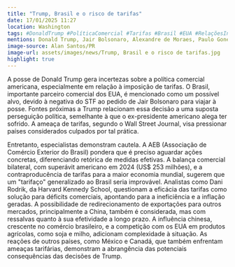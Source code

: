 ```yaml
---
title: "Trump, Brasil e o risco de tarifas"
date: 17/01/2025 11:27
location: Washington
tags: #DonaldTrump #PolíticaComercial #Tarifas #Brasil #EUA #RelaçõesInternacionais #GuerraComercial #BalançaComercial #China #PolíticaExterna #abc360noticias
mentions: Donald Trump, Jair Bolsonaro, Alexandre de Moraes, Paulo Gonet, José Augusto de Castro, Dani Rodrik, Jamie Dimon, Claudia Sheinbaum, China, México, Canadá, Estados Unidos, Índia, Brasil, Wall Street Journal (WSJ),  Harvard Kennedy School, AEB (Associação de Comércio Exterior do Brasil),  STF (Supremo Tribunal Federal), MDIC (Ministério do Desenvolvimento, Indústria, Comércio e Serviços), US Census Bureau, US Bureau of Economic Analysis, J.P. Morgan Chase, Datagro, Fipecafi, Project Syndicate, Bloomberg, USMCA (Acordo Estados Unidos-México-Canadá).
image-source: Alan Santos/PR
image-url: assets/images/news/Trump, Brasil e o risco de tarifas.jpg
highlight: true
---
```


A posse de Donald Trump gera incertezas sobre a política comercial americana, especialmente em relação à imposição de tarifas.  O Brasil, importante parceiro comercial dos EUA, é mencionado como um possível alvo, devido à negativa do STF ao pedido de Jair Bolsonaro para viajar à posse. Fontes próximas a Trump relacionam essa decisão a uma suposta perseguição política, semelhante à que o ex-presidente americano alega ter sofrido.  A ameaça de tarifas, segundo o Wall Street Journal, visa pressionar países considerados culpados por tal prática.

Entretanto, especialistas demonstram cautela.  A AEB (Associação de Comércio Exterior do Brasil) pondera que é preciso aguardar ações concretas, diferenciando retórica de medidas efetivas. A balança comercial bilateral, com superávit americano em 2024 (US$ 253 milhões),  e a contraproducência de tarifas para a maior economia mundial, sugerem que um "tarifaço" generalizado ao Brasil seria improvável.  Analistas como Dani Rodrik, da Harvard Kennedy School, questionam a eficácia das tarifas como solução para déficits comerciais, apontando para a ineficiência e a inflação geradas.  A possibilidade de redirecionamento de exportações para outros mercados, principalmente a China, também é considerada, mas com ressalvas quanto à sua efetividade a longo prazo.  A influência chinesa, crescente no comércio brasileiro, e a competição com os EUA em produtos agrícolas, como soja e milho, adicionam complexidade à situação.  As reações de outros países, como México e Canadá, que também enfrentam ameaças tarifárias, demonstram a abrangência das potenciais consequências das decisões de Trump.
